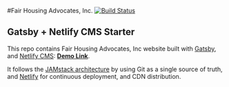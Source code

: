 #Fair Housing Advocates, Inc. [![Build Status](https://travis-ci.org/DarinLevesque/FHA.svg?branch=stripe)](https://travis-ci.org/DarinLevesque/FHA)

## Gatsby + Netlify CMS Starter

This repo contains Fair Housing Advocates, Inc website built with [Gatsby](https://www.gatsbyjs.org/), and [Netlify CMS](https://www.netlifycms.org): **[Demo Link](https://gatsby-netlify-cms.netlify.com/)**.

It follows the [JAMstack architecture](https://jamstack.org) by using Git as a single source of truth, and [Netlify](https://www.netlify.com) for continuous deployment, and CDN distribution.
